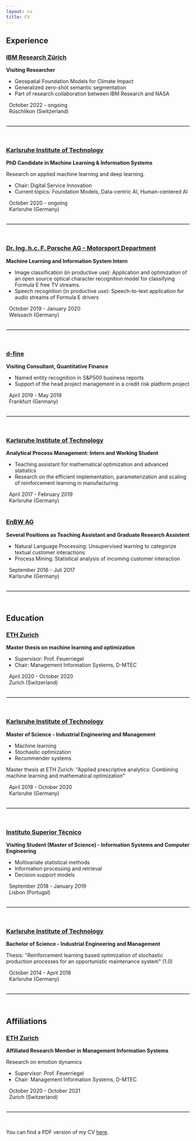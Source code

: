 ```yaml
---
layout: cv
title: CV
---
```


## Experience
### [IBM Research Zürich](https://www.zurich.ibm.com/) 
**Visiting Researcher**

- Geospatial Foundation Models for Climate Impact
- Generalized zero-shot semantic segmentation 
- Part of research collaboration between IBM Research and NASA

<div><i class="fa fa-calendar" style="font-size: .7rem;"></i>   October 2022 - ongoing</div>
<div><i class="fa fa-map-marker" style="font-size: 1.2rem;"></i>   Rüschlikon (Switzerland)</div>
<br>

<hr style="border:.5px solid lightgray"> <br>

### [Karlsruhe Institute of Technology](https://www.kit.edu/english/index.php) 
**PhD Candidate in Machine Learning & Information Systems**

Research on applied machine learning and deep learning.
- Chair: Digital Service Innovation
- Current topics: Foundation Models, Data-centric AI, Human-centered AI 

<div><i class="fa fa-calendar" style="font-size: .7rem;"></i>   October 2020 - ongoing</div>
<div><i class="fa fa-map-marker" style="font-size: 1.2rem;"></i>   Karlsruhe (Germany)</div>
<br>

<hr style="border:.5px solid lightgray"> <br>


### [Dr. Ing. h.c. F. Porsche AG - Motorsport Department](https://motorsports.porsche.com/usa/en) 
**Machine Learning and Information System Intern**

- Image classification (in productive use): Application and optimization of an open source optical character recognition model for classifying Formula E free TV streams.
- Speech recognition (in productive use): Speech-to-text application for audio streams of Formula E drivers

<div><i class="fa fa-calendar" style="font-size: .7rem;"></i>   October 2019 - January 2020</div>
<div><i class="fa fa-map-marker" style="font-size: 1.2rem;"></i>   Weissach (Germany)</div>
<br>

<hr style="border:.5px solid lightgray"> <br>

### [d-fine](https://www.d-fine.com/en/) 
**Visiting Consultant, Quantitative Finance**

- Named entity recognition in S&P500 business reports
- Support of the head project management in a credit risk platform project

<div><i class="fa fa-calendar" style="font-size: .7rem;"></i>   April 2019 - May 2019</div>
<div><i class="fa fa-map-marker" style="font-size: 1.2rem;"></i>   Frankfurt (Germany)</div>
<br>

<hr style="border:.5px solid lightgray"> <br>

### [Karlsruhe Institute of Technology](https://www.kit.edu/english/index.php) 
**Analytical Process Management: Intern and Working Student**

- Teaching assistant for mathematical optimization and advanced statistics
- Research on the efficient implementation, parameterization and scaling of reinforcement learning in manufacturing

<div><i class="fa fa-calendar" style="font-size: .7rem;"></i>   April 2017 - February 2019</div>
<div><i class="fa fa-map-marker" style="font-size: 1.2rem;"></i>   Karlsruhe (Germany)</div>
<br>

### [EnBW AG](https://www.enbw.com/company/) 
**Several Positions as Teaching Assistant and Graduate Research Assistent**
- Natural Language Processing: Unsupervised learning to categorize textual customer interactions
- Process Mining: Statistical analysis of incoming customer interaction

<div><i class="fa fa-calendar" style="font-size: .7rem;"></i>   September 2016 - Juli 2017</div>
<div><i class="fa fa-map-marker" style="font-size: 1.2rem;"></i>   Karlsruhe (Germany)</div>
<br>


<hr style="border:.5px solid lightgray"> <br>

## Education

### [ETH Zurich](https://mis.ethz.ch/) 
**Master thesis on machine learning and optimization**
- Supervisor: Prof. Feuerriegel
- Chair: Management Information Systems, D-MTEC

<div><i class="fa fa-calendar" style="font-size: .7rem;"></i>   April 2020 - October 2020</div>
<div><i class="fa fa-map-marker" style="font-size: 1.2rem;"></i>   Zurich (Switzerland)</div>
<br>
<hr style="border:.5px solid lightgray"> <br>


### [Karlsruhe Institute of Technology](https://www.kit.edu/english/index.php) 
**Master of Science - Industrial Engineering and Management**

- Machine learning
- Stochastic optimization
- Recommender systems

Master thesis at ETH Zurich: "Applied prescriptive analytics: Combining machine learning and mathematical optimization"

<div><i class="fa fa-calendar" style="font-size: .7rem;"></i>   April 2018 - October 2020</div>
<div><i class="fa fa-map-marker" style="font-size: 1.2rem;"></i>   Karlsruhe (Germany)</div>
<br>
<hr style="border:.5px solid lightgray"> <br>



### [Instituto Superior Técnico](https://tecnico.ulisboa.pt/en/) 
**Visiting Student (Master of Science) - Information Systems and Computer Engineering**

- Multivariate statistical methods
- Information processing and retrieval
- Decision support models


<div><i class="fa fa-calendar" style="font-size: .7rem;"></i>   September 2018 - January 2019</div>
<div><i class="fa fa-map-marker" style="font-size: 1.2rem;"></i>   Lisbon (Portugal)</div>
<br>
<hr style="border:.5px solid lightgray"> <br>




### [Karlsruhe Institute of Technology](https://www.kit.edu/english/index.php) 
**Bachelor of Science - Industrial Engineering and Management**

Thesis: "Reinforcement learning based optimization of stochastic production processes for an opportunistic maintenance system" (1.0)

<div><i class="fa fa-calendar" style="font-size: .7rem;"></i>   October 2014 - April 2018</div>
<div><i class="fa fa-map-marker" style="font-size: 1.2rem;"></i>   Karlsruhe (Germany)</div>
<br>
<hr style="border:.5px solid lightgray"> <br>

## Affiliations

### [ETH Zurich](https://mis.ethz.ch/) 
**Affiliated Research Member in Management Information Systems**

Research on emotion dynamics
- Supervisor: Prof. Feuerriegel
- Chair: Management Information Systems, D-MTEC

<div><i class="fa fa-calendar" style="font-size: .7rem;"></i>   October 2020 - October 2021</div>
<div><i class="fa fa-map-marker" style="font-size: 1.2rem;"></i>   Zurich (Switzerland)</div>
<br>
<hr style="border:.5px solid lightgray"> <br>

You can find a PDF version of my CV [here](https://raw.githubusercontent.com/jhnnsjkbk/jhnnsjkbk.github.io/master/assets/pdf/CV_Johannes.pdf).